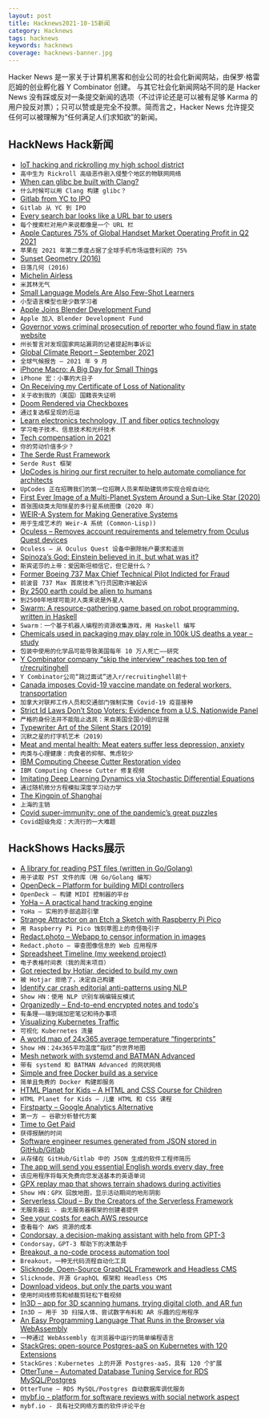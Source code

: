```yaml
---
layout: post
title: Hacknews2021-10-15新闻
category: Hacknews
tags: hacknews
keywords: hacknews
coverage: hacknews-banner.jpg
---
```


Hacker News 是一家关于计算机黑客和创业公司的社会化新闻网站，由保罗·格雷厄姆的创业孵化器 Y Combinator 创建。
与其它社会化新闻网站不同的是 Hacker News 没有踩或反对一条提交新闻的选项（不过评论还是可以被有足够 Karma 的用户投反对票）；只可以赞或是完全不投票。简而言之，Hacker News 允许提交任何可以被理解为“任何满足人们求知欲”的新闻。

## HackNews Hack新闻


- [IoT hacking and rickrolling my high school district](https://whitehoodhacker.net/posts/2021-10-04-the-big-rick)
- `高中生为 Rickroll 高级恶作剧入侵整个地区的物联网网络`
- [When can glibc be built with Clang?](https://maskray.me/blog/2021-10-10-when-can-glibc-be-built-with-clang)
- `什么时候可以用 Clang 构建 glibc？`
- [Gitlab from YC to IPO](https://blog.ycombinator.com/gitlab-from-yc-to-ipo/)
- `Gitlab 从 YC 到 IPO`
- [Every search bar looks like a URL bar to users](https://shkspr.mobi/blog/2021/10/every-search-bar-looks-like-a-url-bar-to-users/)
- `每个搜索栏对用户来说都像是一个 URL 栏`
- [Apple Captures 75% of Global Handset Market Operating Profit in Q2 2021](https://www.counterpointresearch.com/global-handset-market-operating-profit-q2-2021/)
- `苹果在 2021 年第二季度占据了全球手机市场运营利润的 75%`
- [Sunset Geometry (2016)](https://www.shapeoperator.com/2016/12/12/sunset-geometry/)
- `日落几何 (2016)`
- [Michelin Airless](https://www.michelin.com/en/innovation/vision-concept/airless/)
- `米其林无气`
- [Small Language Models Are Also Few-Shot Learners](https://aclanthology.org/2021.naacl-main.185/)
- `小型语言模型也是少数学习者`
- [Apple Joins Blender Development Fund](https://www.blender.org/press/apple-joins-blender-development-fund/)
- `Apple 加入 Blender Development Fund`
- [Governor vows criminal prosecution of reporter who found flaw in state website](https://missouriindependent.com/2021/10/14/missouri-governor-vows-criminal-prosecution-of-reporter-who-found-flaw-in-state-website/)
- `州长誓言对发现国家网站漏洞的记者提起刑事诉讼`
- [Global Climate Report – September 2021](https://www.ncdc.noaa.gov/sotc/global/202109)
- `全球气候报告 – 2021 年 9 月`
- [iPhone Macro: A Big Day for Small Things](https://lux.camera/iphone-macro-camera-a-big-day-for-small-things/)
- `iPhone 宏：小事的大日子`
- [On Receiving my Certificate of Loss of Nationality](https://rachelsruminations.com/certificate-loss-nationality/)
- `关于收到我的（美国）国籍丧失证明`
- [Doom Rendered via Checkboxes](https://healeycodes.com/doom-rendered-via-checkboxes)
- `通过复选框呈现的厄运`
- [Learn electronics technology, IT and fiber optics technology](https://rsdacademy.net)
- `学习电子技术、信息技术和光纤技术`
- [Tech compensation in 2021](https://jacobian.org/2021/oct/13/tech-salaries-2021/)
- `你的劳动价值多少？ `
- [The Serde Rust Framework](https://serde.rs/)
- `Serde Rust 框架`
- [UpCodes is hiring our first recruiter to help automate compliance for architects](https://up.codes/careers#recruiter)
- `UpCodes 正在招聘我们的第一位招聘人员来帮助建筑师实现合规自动化`
- [First Ever Image of a Multi-Planet System Around a Sun-Like Star (2020)](https://www.eso.org/public/news/eso2011/)
- `首张围绕类太阳恒星的多行星系统图像（2020 年）`
- [WEIR-A System for Making Generative Systems](https://github.com/inconvergent/weir)
- `用于生成艺术的 Weir-A 系统 (Common-Lisp))`
- [Oculess – Removes account requirements and telemetry from Oculus Quest devices](https://github.com/basti564/Oculess)
- `Oculess – 从 Oculus Quest 设备中删除帐户要求和遥测`
- [Spinoza’s God: Einstein believed in it, but what was it?](https://www.prospectmagazine.co.uk/philosophy/spinozas-religion-clare-carlisle-god-einstein-philosophy-religion-review)
- `斯宾诺莎的上帝：爱因斯坦相信它，但它是什么？`
- [Former Boeing 737 Max Chief Technical Pilot Indicted for Fraud](https://www.justice.gov/usao-ndtx/pr/former-boeing-737-max-chief-technical-pilot-indicted-fraud)
- `前波音 737 Max 首席技术飞行员因欺诈被起诉`
- [By 2500 earth could be alien to humans](https://www.mcgill.ca/channels/channels/news/2500-earth-could-be-alien-humans-334080)
- `到2500年地球可能对人类来说是外星人`
- [Swarm: A resource-gathering game based on robot programming, written in Haskell](https://github.com/byorgey/swarm)
- `Swarm：一个基于机器人编程的资源收集游戏，用 Haskell 编写`
- [Chemicals used in packaging may play role in 100k US deaths a year – study](https://www.theguardian.com/us-news/2021/oct/14/phthalates-deaths-older-americans-study-chemicals)
- `包装中使用的化学品可能导致美国每年 10 万人死亡——研究`
- [Y Combinator company “skip the interview” reaches top ten of r/recruitinghell](https://old.reddit.com/r/SubredditDrama/comments/q80h7h/tech_bro_invents_a_skip_the_interview_tool_where/)
- `Y Combinator公司“跳过面试”进入r/recruitinghell前十`
- [Canada imposes Covid-19 vaccine mandate on federal workers, transportation](https://www.reuters.com/world/americas/unvaccinated-federal-workers-canada-will-be-put-unpaid-leave-globe-mail-2021-10-06/)
- `加拿大对联邦工作人员和交通部门强制实施 Covid-19 疫苗接种`
- [Strict Id Laws Don’t Stop Voters: Evidence from a U.S. Nationwide Panel](https://academic.oup.com/qje/article-abstract/136/4/2615/6281042)
- `严格的身份法并不能阻止选民：来自美国全国小组的证据`
- [Typewriter Art of the Silent Stars (2019)](https://moviessilently.com/2019/06/29/typewriter-art-of-the-silent-stars/)
- `沉默之星的打字机艺术（2019）`
- [Meat and mental health: Meat eaters suffer less depression, anxiety](https://www.tandfonline.com/doi/full/10.1080/10408398.2021.1974336)
- `肉类与心理健康：肉食者的抑郁、焦虑较少`
- [IBM Computing Cheese Cutter Restoration video](https://www.youtube.com/watch?v=z8VhNF_0I5c)
- `IBM Computing Cheese Cutter 修复视频`
- [Imitating Deep Learning Dynamics via Stochastic Differential Equations](https://arxiv.org/abs/2110.05960)
- `通过随机微分方程模拟深度学习动力学`
- [The Kingpin of Shanghai](https://www.damninteresting.com/the-kingpin-of-shanghai/)
- `上海的主销`
- [Covid super-immunity: one of the pandemic’s great puzzles](https://www.nature.com/articles/d41586-021-02795-x)
- `Covid超级免疫：大流行的一大难题`


## HackShows Hacks展示

- [ A library for reading PST files (written in Go/Golang)](https://github.com/mooijtech/go-pst)
- `用于读取 PST 文件的库（用 Go/Golang 编写）`
- [ OpenDeck – Platform for building MIDI controllers](https://github.com/shanteacontrols/OpenDeck)
- `OpenDeck – 构建 MIDI 控制器的平台`
- [ YoHa – A practical hand tracking engine](https://handtracking.io)
- `YoHa – 实用的手部追踪引擎`
- [ Strange Attractor on an Etch a Sketch with Raspberry Pi Pico](https://www.youtube.com/watch?v=_2FIVBfSSDg)
- `用 Raspberry Pi Pico 蚀刻草图上的奇怪吸引子`
- [ Redact.photo – Webapp to censor information in images](https://redact.photo)
- `Redact.photo – 审查图像信息的 Web 应用程序`
- [ Spreadsheet Timeline (my weekend project)](https://spreadsheettimeline.com/)
- `电子表格时间表（我的周末项目）`
- [ Got rejected by Hotjar, decided to build my own](https://squeaky.ai/)
- `被 Hotjar 拒绝了，决定自己构建`
- [ Identify car crash editorial anti-patterns using NLP](https://visionzeroreporting.com/)
- `Show HN：使用 NLP 识别车祸编辑反模式`
- [ Organizedly – End-to-end encrypted notes and todo's](https://www.organized.ly/)
- `有条理——端到端加密笔记和待办事项`
- [ Visualizing Kubernetes Traffic](https://kentiklabs.com/blog/visualize-k8s-traffic/)
- `可视化 Kubernetes 流量`
- [ A world map of 24x365 average temperature “fingerprints”](https://weatherspark.com/map)
- `Show HN：24x365平均温度“指纹”的世界地图`
- [ Mesh network with systemd and BATMAN Advanced](https://git.disroot.org/pranav/naxalnet)
- `带有 systemd 和 BATMAN Advanced 的网状网络`
- [ Simple and free Docker build as a service](https://www.svennex.com)
- `简单且免费的 Docker 构建即服务`
- [ HTML Planet for Kids – A HTML and CSS Course for Children](item?id=28842702)
- `HTML Planet for Kids – 儿童 HTML 和 CSS 课程`
- [ Firstparty – Google Analytics Alternative](https://firstpartyhq.com/)
- `第一方 – 谷歌分析替代方案`
- [ Time to Get Paid](https://ttgpapp.com)
- `获得报酬的时间`
- [ Software engineer resumes generated from JSON stored in GitHub/Gitlab](https://www.jsonme.com/)
- `从存储在 GitHub/Gitlab 中的 JSON 生成的软件工程师简历`
- [ The app will send you essential English words every day, free](https://www.ipushyouenglish.com/)
- `该应用程序将每天免费向您发送基本的英语单词`
- [ GPX replay map that shows terrain shadows during activities](https://shademap.app/gpxreplay/)
- `Show HN：GPX 回放地图，显示活动期间的地形阴影`
- [ Serverless Cloud – By the Creators of the Serverless Framework](https://www.serverless.com//cloud)
- `无服务器云 - 由无服务器框架的创建者提供`
- [ See your costs for each AWS resource](https://www.vantage.sh/features/advanced-analytics)
- `查看每个 AWS 资源的成本`
- [ Condorsay, a decision-making assistant with help from GPT-3](https://condorsay.com)
- `Condorsay，GPT-3 帮助下的决策助手`
- [ Breakout, a no-code process automation tool](https://getbreakout.com/)
- `Breakout，一种无代码流程自动化工具`
- [ Slicknode, Open-Source GraphQL Framework and Headless CMS](https://github.com/slicknode/slicknode)
- `Slicknode、开源 GraphQL 框架和 Headless CMS`
- [ Download videos, but only the parts you want](https://videodownloadtool.io)
- `使用时间线修剪和帧裁剪轻松下载视频`
- [ In3D – app for 3D scanning humans, trying digital cloth, and AR fun](https://www.youtube.com/watch?v=Xl0ffFJW8cU)
- `In3D – 用于 3D 扫描人体、尝试数字布料和 AR 乐趣的应用程序`
- [ An Easy Programming Language That Runs in the Browser via WebAssembly](https://easylang.online/ide/)
- `一种通过 WebAssembly 在浏览器中运行的简单编程语言`
- [ StackGres: open-source Postgres-aaS on Kubernetes with 120 Extensions](https://stackgres.io/)
- `StackGres：Kubernetes 上的开源 Postgres-aaS，具有 120 个扩展`
- [ OtterTune – Automated Database Tuning Service for RDS MySQL/Postgres](item?id=28868382)
- `OtterTune – RDS MySQL/Postgres 自动数据库调优服务`
- [ mybf.io - platform for software reviews with social network aspect](item?id=28870006)
- `mybf.io - 具有社交网络方面的软件评论平台`

